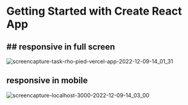 # Getting Started with Create React App

## ## responsive in full screen

![screencapture-task-rho-pied-vercel-app-2022-12-09-14_01_31](https://user-images.githubusercontent.com/57854391/206698261-65e5ff6e-7ff3-4e98-935b-8cf1c077d50b.png)



## responsive in mobile

![screencapture-localhost-3000-2022-12-09-14_03_00](https://user-images.githubusercontent.com/57854391/206698744-32820ec8-f26e-463b-8b2e-928b8086c9c3.png)

